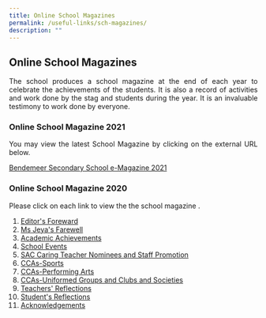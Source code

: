 ```yaml
---
title: Online School Magazines
permalink: /useful-links/sch-magazines/
description: ""
---
```

## Online School Magazines
<p style="text-align:justify">The school produces a school magazine at the end of each year to celebrate the achievements of the students.  It is also a record of activities and work done by the stag and students during the year.  It is an invaluable testimony to work done by everyone.</p>

### Online School Magazine 2021

<p style="text-align:justify">You may view the latest School Magazine by clicking on the external URL below.</p>

[Bendemeer Secondary School e-Magazine 2021](https://issuu.com/touche-design/docs/bendemeer_sec_e-magazine_2021?fr=sNWE3NzI3NTIwODU)


### Online School Magazine 2020

Please click on each link to view the the school magazine .

1.  <a href="https://bendemeersec.moe.edu.sg/files/Schoolmag/2020-schmag-pg01.pdf" target="_blank" rel="noopener">Editor's Foreward</a>
2.  <a href="https://bendemeersec.moe.edu.sg/files/Schoolmag/2020-schmag-pg02.pdf" target="_blank" rel="noopener">Ms Jeya's Farewell</a>
3.  <a href="https://bendemeersec.moe.edu.sg/files/Schoolmag/2020-schmag-pg03.pdf" target="_blank" rel="noopener">Academic Achievements</a>
4.  <a href="https://bendemeersec.moe.edu.sg/files/Schoolmag/2020-schmag-pg04-07.pdf" target="_blank" rel="noopener">School Events</a>
5.  <a href="https://bendemeersec.moe.edu.sg/files/Schoolmag/2020-schmag-pg08-15.pdf" target="_blank" rel="noopener">SAC Caring Teacher Nominees and Staff Promotion</a>
6.  <a href="https://bendemeersec.moe.edu.sg/files/Schoolmag/2020-schmag-pg16-23perf.pdf" target="_blank" rel="noopener">CCAs-Sports</a>
7.  <a href="https://bendemeersec.moe.edu.sg/files/Schoolmag/2020-schmag-pg16-23sports.pdf" target="_blank" rel="noopener">CCAs-Performing Arts</a>
8.  <a href="https://bendemeersec.moe.edu.sg/files/Schoolmag/2020-schmag-pg16-23ugclub.pdf" target="_blank" rel="noopener">CCAs-Uniformed Groups and Clubs and Societies</a>
9.  <a href="https://bendemeersec.moe.edu.sg/files/Schoolmag/2020-schmag-pg24-29.pdf" target="_blank" rel="noopener">Teachers' Reflections</a>
10.  <a href="https://bendemeersec.moe.edu.sg/files/Schoolmag/2020-schmag-pg30-41.pdf" target="_blank" rel="noopener">Student's Reflections</a>
11.  <a href="https://bendemeersec.moe.edu.sg/files/Schoolmag/2020-schmag-pg42.pdf" target="_blank" rel="noopener">Acknowledgements</a>